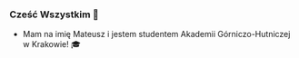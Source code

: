 ### Cześć Wszystkim 👋
- Mam na imię Mateusz i jestem studentem Akademii Górniczo-Hutniczej w Krakowie! :mortar_board:





  
  
  
